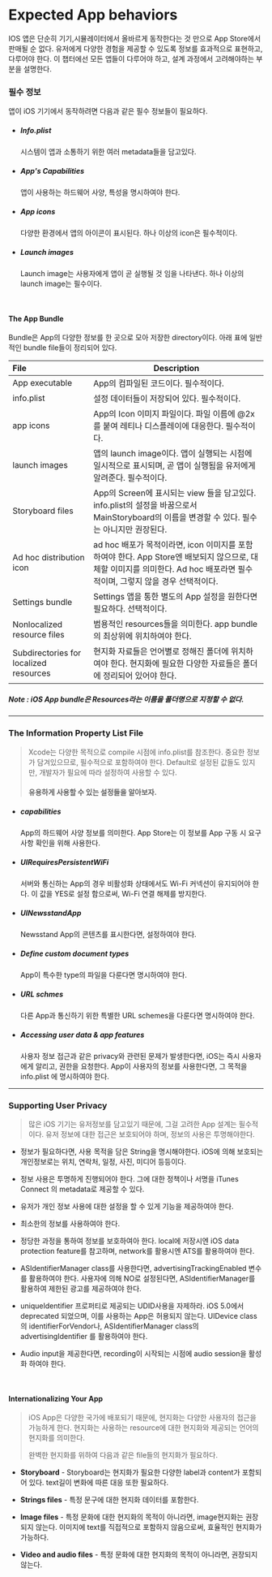 # Expected App behaviors

IOS 앱은 단순히 기기,시뮬레이터에서 올바르게 동작한다는 것 만으로 App Store에서 판매될 순 없다. 
유저에게 다양한 경험을 제공할 수 있도록 정보를 효과적으로 표현하고, 다루어야 한다.
이 챕터에선 모든 앱들이 다루어야 하고, 설계 과정에서 고려해야하는 부분을 설명한다.



### 필수 정보

앱이 iOS 기기에서 동작하려면 다음과 같은 필수 정보들이 필요하다.

- ##### Info.plist

  시스템이 앱과 소통하기 위한 여러  metadata들을 담고있다. 

- ##### App's Capabilities

  앱이 사용하는 하드웨어 사양, 특성을 명시하여야 한다. 

- ##### App icons

  다양한 환경에서 앱의 아이콘이 표시된다. 하나 이상의 icon은 필수적이다.

- ##### Launch images

  Launch image는 사용자에게 앱이 곧 실행될 것 임을 나타낸다. 하나 이상의 launch image는 필수이다.

  ​

#### The App Bundle

Bundle은 App의 다양한 정보를 한 곳으로 모아 저장한 directory이다. 아래 표에 일반적인 bundle file들이 정리되어 있다.

| File                                   | Description                              |
| :------------------------------------- | ---------------------------------------- |
| App executable                         | App의 컴파일된 코드이다. 필수적이다.                   |
| info.plist                             | 설정 데이터들이 저장되어 있다.  필수적이다.                |
| app icons                              | App의 Icon 이미지 파일이다. 파일 이름에 @2x를 붙여 레티나 디스플레이에 대응한다. 필수적이다. |
| launch images                          | 앱의 launch image이다. 앱이 실행되는 시점에 일시적으로 표시되며, 곧 앱이 실행됨을 유저에게 알려준다. 필수적이다. |
| Storyboard files                       | App의 Screen에 표시되는 view 들을 담고있다. info.plist의 설정을 바꿈으로서 MainStoryboard의 이름을 변경할 수 있다. 필수는 아니지만 권장된다. |
| Ad hoc distribution icon               | ad hoc 배포가 목적이라면, icon 이미지를 포함하여야 한다. App Store엔 배보되지 않으므로, 대체할 이미지를 의미한다. Ad hoc 배포라면 필수적이며, 그렇지 않을 경우 선택적이다. |
| Settings bundle                        | Settings 앱을 통한 별도의 App 설정을 원한다면 필요하다. 선택적이다. |
| Nonlocalized resource files            | 범용적인 resources들을 의미한다. app bundle의 최상위에 위치하여야 한다. |
| Subdirectories for localized resources | 현지화 자료들은 언어별로 정해진 폴더에 위치하여야 한다. 현지화에 필요한 다양한 자료들은 폴더에 정리되어 있어야 한다. |

##### Note : iOS App bundle은 Resources라는 이름을 폴더명으로 지정할 수 없다.

------



### The Information Property List File

> Xcode는 다양한 목적으로 compile 시점에 info.plist를 참조한다. 중요한 정보가 담겨있으므로, 필수적으로 포함하여야 한다.  Default로 설정된 값들도 있지만, 개발자가 필요에 따라 설정하여 사용할 수 있다.
>
> #### 유용하게 사용할 수 있는 설정들을 알아보자.

- ##### capabilities 

  App의 하드웨어 사양 정보를 의미한다. App Store는 이 정보를 App 구동 시 요구사항 확인을 위해 사용한다.


- ##### UIRequiresPersistentWiFi 

  서버와 통신하는 App의 경우 비활성화 상태에서도 Wi-Fi 커넥션이 유지되어야 한다. 이 값을 YES로 설정 함으로써, Wi-Fi 연결 해제를 방지한다.


- ##### UINewsstandApp

  Newsstand App의 콘텐츠를 표시한다면, 설정하여야 한다.


- ##### Define custom document types

  App이 특수한 type의 파일을 다룬다면 명시하여야 한다.


- ##### URL schmes

  다른 App과 통신하기 위한 특별한 URL schemes을 다룬다면 명시하여야 한다. 


- ##### Accessing user data & app features

  사용자 정보 접근과 같은 privacy와 관련된 문제가 발생한다면, iOS는 즉시 사용자에게 알리고, 권한을 요청한다. App이 사용자의 정보를 사용한다면, 그 목적을 info.plist 에 명시하여야 한다.



---



### Supporting User Privacy

> 많은 iOS 기기는 유저정보를 담고있기 때문에, 그걸 고려한 App 설계는 필수적이다. 유저 정보에 대한 접근은 보호되어야 하며, 정보의 사용은 투명해야한다.

- 정보가 필요하다면, 사용 목적을 담은 String을 명시해야한다. iOS에 의해 보호되는 개인정보로는 위치, 연락처, 일정, 사진, 미디어 등등이다. 

- 정보 사용은 투명하게 진행되어야 한다. 그에 대한 정책이나 서명을 iTunes Connect 의 metadata로 제공할 수 있다.

- 유저가 개인 정보 사용에 대한 설정을 할 수 있게 기능을 제공하여야 한다.

- 최소한의 정보를 사용하여야 한다.

- 정당한 과정을 통하여 정보를 보호하여아 한다. local에 저장시엔 iOS data protection feature를 참고하며, network를 활용시엔 ATS를 활용하여야 한다.

- ASIdentifierManager class를 사용한다면, advertisingTrackingEnabled 변수를 활용하여야 한다. 사용자에 의해 NO로 설정된다면, ASIdentifierManager를 활용하여 제한된 광고를 제공하여야 한다.

- uniqueIdentifier 프로퍼티로 제공되는 UDID사용을 자제하라. iOS 5.0에서 deprecated 되었으며, 이를 사용하는 App은 허용되지 않는다. UIDevice class의 identifierForVendor나,  ASIdentifierManager class의 advertisingIdentifier 를 활용하여야 한다.

- Audio input을 제공한다면, recording이 시작되는 시점에 audio session을 활성화 하여야 한다.

  ​

#### Internationalizing Your App

> iOS App은 다양한 국가에 배포되기 때문에, 현지화는 다양한 사용자의 접근을 가능하게 한다. 현지화는 사용하는 resource에 대한 현지화와 제공되는 언어의 현지화를 의미한다. 
>
> 완벽한 현지화를 위하여 다음과 같은 file들의 현지화가 필요하다.

- **Storyboard** - Storyboard는 현지화가 필요한 다양한 label과 content가 포함되어 있다. text길이 변화에 따른 대응 또한 필요하다.

- **Strings files** - 특정 문구에 대한 현지화 데이터를 포함한다.
- **Image files** - 특정 문화에 대한 현지화의 목적이 아니라면, image현지화는 권장되지 않는다. 이미지에 text를 직접적으로 포함하지 않음으로써, 효율적인 현지화가 가능하다.
- **Video and audio files** - 특정 문화에 대한 현지화의 목적이 아니라면, 권장되지 않는다. 